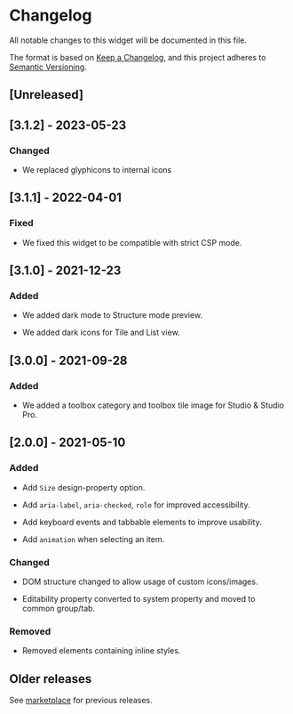 # Changelog

All notable changes to this widget will be documented in this file.

The format is based on [Keep a Changelog](https://keepachangelog.com/en/1.0.0/), and this project adheres to [Semantic Versioning](https://semver.org/spec/v2.0.0.html).

## [Unreleased]

## [3.1.2] - 2023-05-23

### Changed

-   We replaced glyphicons to internal icons

## [3.1.1] - 2022-04-01

### Fixed

-   We fixed this widget to be compatible with strict CSP mode.

## [3.1.0] - 2021-12-23

### Added

-   We added dark mode to Structure mode preview.

-   We added dark icons for Tile and List view.

## [3.0.0] - 2021-09-28

### Added

-   We added a toolbox category and toolbox tile image for Studio & Studio Pro.

## [2.0.0] - 2021-05-10

### Added

-   Add `Size` design-property option.

-   Add `aria-label`, `aria-checked`, `role` for improved accessibility.

-   Add keyboard events and tabbable elements to improve usability.

-   Add `animation` when selecting an item.

### Changed

-   DOM structure changed to allow usage of custom icons/images.

-   Editability property converted to system property and moved to common group/tab.

### Removed

-   Removed elements containing inline styles.

## Older releases

See [marketplace](https://marketplace.mendix.com/link/component/54611) for previous releases.
